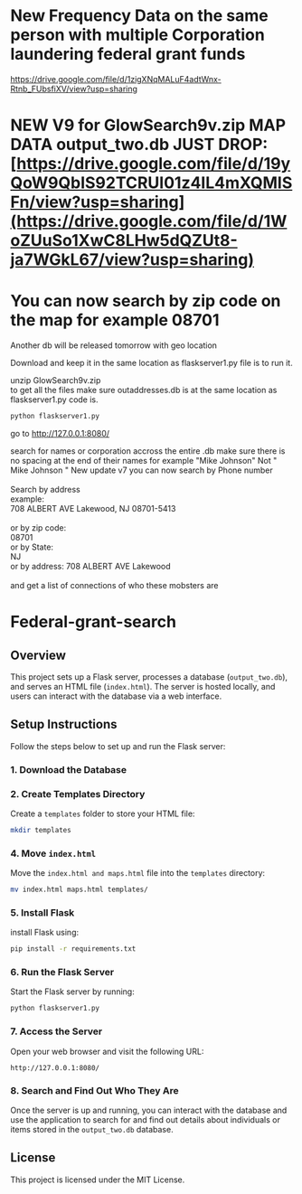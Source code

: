 # New Frequency Data on the same person with multiple Corporation laundering federal grant funds 

https://drive.google.com/file/d/1zigXNqMALuF4adtWnx-Rtnb_FUbsfiXV/view?usp=sharing
# NEW V9 for GlowSearch9v.zip MAP DATA output_two.db JUST DROP: [https://drive.google.com/file/d/19yQoW9QbIS92TCRUI01z4IL4mXQMISFn/view?usp=sharing](https://drive.google.com/file/d/1WoZUuSo1XwC8LHw5dQZUt8-ja7WGkL67/view?usp=sharing)
# You can now search by zip code on the map for example 08701


Another db will be released tomorrow with geo location

Download and keep it in the same location as flaskserver1.py file is to run it.
<br>

unzip GlowSearch9v.zip
</br>
to get all the files make sure outaddresses.db is at the same location as flaskserver1.py code is.
<br>
```bash
python flaskserver1.py
```

go to http://127.0.0.1:8080/

search for names or corporation accross the entire .db 
make sure there is no spacing at the end of their names for example "Mike Johnson" Not " Mike Johnson "
New update v7 you can now search by Phone number 
</br>
<br>
Search by address
</br>
example: 
<br>
708 ALBERT AVE Lakewood, NJ 08701-5413
</br>
<br>
or by zip code:
</br>
08701
<br>
or by State: 
</br>
NJ
<br>
or by address: 708 ALBERT AVE Lakewood
</br>
<br>
and get a list of connections of who these mobsters are
</br>
# Federal-grant-search

## Overview

This project sets up a Flask server, processes a database (`output_two.db`), and serves an HTML file (`index.html`). The server is hosted locally, and users can interact with the database via a web interface.

## Setup Instructions

Follow the steps below to set up and run the Flask server:

### 1. Download the Database


### 2. Create Templates Directory

Create a `templates` folder to store your HTML file:

```bash
mkdir templates
```

### 4. Move `index.html`

Move the `index.html and maps.html` file into the `templates` directory:

```bash
mv index.html maps.html templates/
```

### 5. Install Flask

install Flask using:

```bash
pip install -r requirements.txt
```

### 6. Run the Flask Server

Start the Flask server by running:

```bash
python flaskserver1.py
```

### 7. Access the Server

Open your web browser and visit the following URL:

```
http://127.0.0.1:8080/
```

### 8. Search and Find Out Who They Are

Once the server is up and running, you can interact with the database and use the application to search for and find out details about individuals or items stored in the `output_two.db` database.

## License

This project is licensed under the MIT License.
